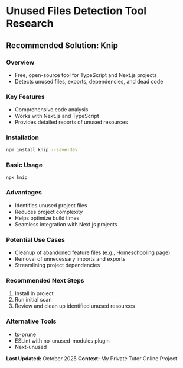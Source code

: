 # Unused Files Detection Tool Research

## Recommended Solution: Knip

### Overview
- Free, open-source tool for TypeScript and Next.js projects
- Detects unused files, exports, dependencies, and dead code

### Key Features
- Comprehensive code analysis
- Works with Next.js and TypeScript
- Provides detailed reports of unused resources

### Installation
```bash
npm install knip --save-dev
```

### Basic Usage
```bash
npx knip
```

### Advantages
- Identifies unused project files
- Reduces project complexity
- Helps optimize build times
- Seamless integration with Next.js projects

### Potential Use Cases
- Cleanup of abandoned feature files (e.g., Homeschooling page)
- Removal of unnecessary imports and exports
- Streamlining project dependencies

### Recommended Next Steps
1. Install in project
2. Run initial scan
3. Review and clean up identified unused resources

### Alternative Tools
- ts-prune
- ESLint with no-unused-modules plugin
- Next-unused

**Last Updated:** October 2025
**Context:** My Private Tutor Online Project